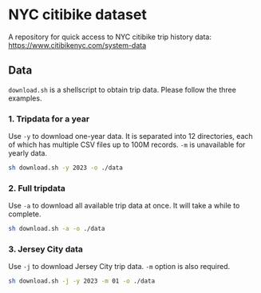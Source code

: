 # NYC citibike dataset

A repository for quick access to 
NYC citibike trip history data:  
https://www.citibikenyc.com/system-data  


## Data

```download.sh``` is a shellscript to obtain trip data. Please follow the three examples.

### 1. Tripdata for a year

Use ```-y``` to download one-year data. It is separated into 12 directories, each of which has multiple CSV files up to 100M records. ```-m``` is unavailable for yearly data.

```bash
sh download.sh -y 2023 -o ./data
```

### 2. Full tripdata

Use ```-a``` to download all available trip data at once.
It will take a while to complete.

```bash
sh download.sh -a -o ./data
```

### 3. Jersey City data

Use ```-j``` to download Jersey City trip data.
```-m``` option is also required.
```bash
sh download.sh -j -y 2023 -m 01 -o ./data
```